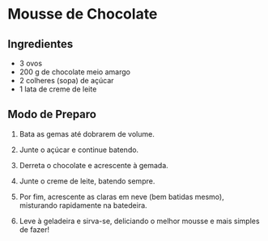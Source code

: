 # Mousse de Chocolate

## **Ingredientes**

- 3 ovos
- 200 g de chocolate meio amargo
- 2 colheres (sopa) de açúcar
- 1 lata de creme de leite

## **Modo de Preparo**

1. Bata as gemas até dobrarem de volume.

2. Junte o açúcar e continue batendo.

3. Derreta o chocolate e acrescente à gemada.

4. Junte o creme de leite, batendo sempre.

5. Por fim, acrescente as claras em neve (bem batidas mesmo), misturando rapidamente na batedeira.

6. Leve à geladeira e sirva-se, deliciando o melhor mousse e mais simples de fazer!